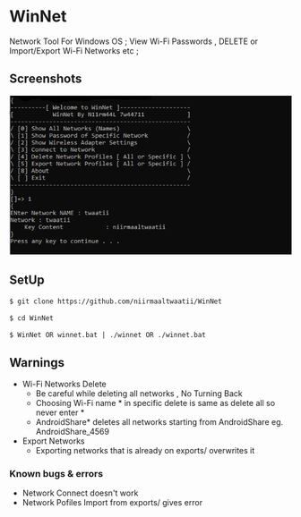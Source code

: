 # WinNet
Network Tool For Windows OS ; View Wi-Fi Passwords , DELETE or Import/Export Wi-Fi Networks etc ;

## Screenshots
![WinNet Tool ScreenShot](img/winnet1.png)

## SetUp
```
$ git clone https://github.com/niirmaaltwaatii/WinNet
```
```
$ cd WinNet
```
```
$ WinNet OR winnet.bat | ./winnet OR ./winnet.bat
```

## Warnings
* Wi-Fi Networks Delete
  - Be careful while deleting all networks , No Turning Back
  - Choosing Wi-Fi name * in specific delete is same as delete all so never enter *
  - AndroidShare* deletes all networks starting from AndroidShare eg. AndroidShare_4569
* Export Networks
  - Exporting networks that is already on exports/ overwrites it

### Known bugs & errors
* Network Connect doesn't work
* Network Pofiles Import from exports/ gives error
